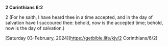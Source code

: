 **2 Corinthians 6:2**

2 (For he saith, I have heard thee in a time accepted, and in the day of salvation have I succoured thee: behold, now is the accepted time; behold, now is the day of salvation.)

[Saturday 03-February, 2024](https://getbible.life/kjv/2 Corinthians/6/2)
